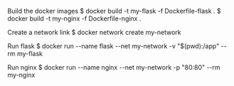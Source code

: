 Build the docker images
$ docker build -t my-flask -f Dockerfile-flask .
$ docker build -t my-nginx -f Dockerfile-nginx .

Create a network link
$ docker network create my-network

Run flask
$ docker run --name flask --net my-network -v "$(pwd):/app" --rm my-flask

Run nginx
$ docker run --name nginx --net my-network -p "80:80" --rm my-nginx
